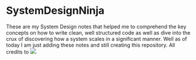 # SystemDesignNinja
These are my System Design notes that helped me to comprehend the key concepts on how to write clean, well structured code as well as dive into the crux of discovering how a system scales in a significant manner. Well as of today I am just adding these notes and still creating this repository. 
All credits to
<img src="{(https://img.shields.io/badge/LinkedIn-0077B5?style=for-the-badge&logo=linkedin&logoColor=white)}" />

